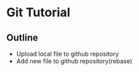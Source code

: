 # Git Tutorial



## Outline

- Upload local file to github repository
- Add new file to github repository(rebase)